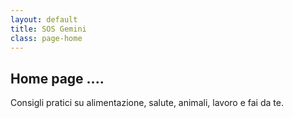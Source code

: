 ```yaml
---
layout: default
title: SOS Gemini
class: page-home
---
```



<section class="index-banner">
  <div class="banner-inner">
    <h1>Home page ....</h1>
    <p>Consigli pratici su alimentazione, salute, animali, lavoro e fai da te.</p>
  </div>
</section>
